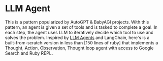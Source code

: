 # LLM Agent
This is a pattern popularized by AutoGPT & BabyAGI projects. With this pattern, an agent is given a set of tools and is tasked to complete a goal. In each step, the agent uses LLM to iteratively decide which tool to use and solves the problem. Inspired by [LLM Agents](https://github.com/mpaepper/llm_agents/tree/main/llm_agents) and LangChain, here's is a built-from-scratch version in less than [150 lines of ruby] that implements a Thought, Action, Observation, Thought loop agent with access to Google Search and Ruby REPL.  
